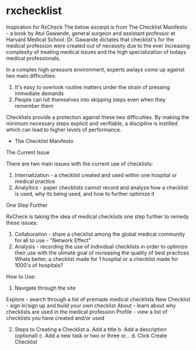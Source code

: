 rxchecklist
===========

Inspiration for RxCheck
The below excerpt is from The Checklist Manifesto - a book by Atul Gawande, general surgeon and assistant professor at Harvard Medical School. Dr. Gawande dictates that checklist's for the medical profession were created out of necessity due to the ever increasing complexity of treating medical issues and the high specialization of todays medical professionals.

In a complex high-pressure environment, experts awlays come up against two main difficulties:

1. It's easy to overlook routine matters under the strain of pressing immediate demands
2. People can lull themselves into skipping steps even when they remember them

Checklists provide a protection against these two difficulties. By making the minimum necessary steps explicit and verifiable, a discipline is instilled which can lead to higher levels of performance.
- The Checklist Manifesto 

The Current Issue

There are two main issues with the current use of checklists:

1. Internalization - a checklist created and used within one hospital or medical practice
2. Analyitics - paper checklists cannot record and analyze how a checklist is used, why its being used, and how to further optimize it

One Step Further

RxCheck is taking the idea of medical checklists one step further to remedy these issues:

1. Collaboration - share a checklist among the global medical community for all to use - "Network Effect"
2. Analysis - recording the use of individual checklists in order to optimize their use with the ulimate goal of increasing the quality of best practices Whats better, a checklist made for 1 hospital or a checklist made for 1000's of hospitals?


How to Use: 

1. Navigate through the site

Explore - search through a list of premade medical checklists 
New Checklist - sign in/sign up and build your own checklist
About - learn about why checklists are used in the medical profession 
Profile - view a list of checklists you have created and/or used 

2. Steps to Creating a Checklist
a. Add a title
b. Add a description (optional)
c. Add a new task or two or three or...
d. Click Create Checklist
